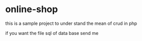 # online-shop
this is a sample project to under stand the mean of crud in php

if you want the file sql of data base send me 
